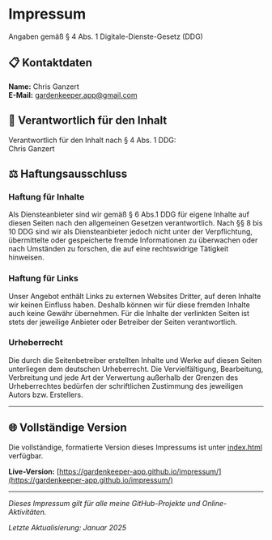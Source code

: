 # Impressum

Angaben gemäß § 4 Abs. 1 Digitale-Dienste-Gesetz (DDG)

## 📋 Kontaktdaten

**Name:** Chris Ganzert  
**E-Mail:** gardenkeeper.app@gmail.com

## 📍 Verantwortlich für den Inhalt

Verantwortlich für den Inhalt nach § 4 Abs. 1 DDG:  
Chris Ganzert

## ⚖️ Haftungsausschluss

### Haftung für Inhalte

Als Diensteanbieter sind wir gemäß § 6 Abs.1 DDG für eigene Inhalte auf diesen Seiten nach den allgemeinen Gesetzen verantwortlich. Nach §§ 8 bis 10 DDG sind wir als Diensteanbieter jedoch nicht unter der Verpflichtung, übermittelte oder gespeicherte fremde Informationen zu überwachen oder nach Umständen zu forschen, die auf eine rechtswidrige Tätigkeit hinweisen.

### Haftung für Links

Unser Angebot enthält Links zu externen Websites Dritter, auf deren Inhalte wir keinen Einfluss haben. Deshalb können wir für diese fremden Inhalte auch keine Gewähr übernehmen. Für die Inhalte der verlinkten Seiten ist stets der jeweilige Anbieter oder Betreiber der Seiten verantwortlich.

### Urheberrecht

Die durch die Seitenbetreiber erstellten Inhalte und Werke auf diesen Seiten unterliegen dem deutschen Urheberrecht. Die Vervielfältigung, Bearbeitung, Verbreitung und jede Art der Verwertung außerhalb der Grenzen des Urheberrechtes bedürfen der schriftlichen Zustimmung des jeweiligen Autors bzw. Erstellers.

---

## 🌐 Vollständige Version

Die vollständige, formatierte Version dieses Impressums ist unter [index.html](./index.html) verfügbar.

**Live-Version:** [https://gardenkeeper-app.github.io/impressum/](https://gardenkeeper-app.github.io/impressum/)

---

*Dieses Impressum gilt für alle meine GitHub-Projekte und Online-Aktivitäten.*

*Letzte Aktualisierung: Januar 2025*
